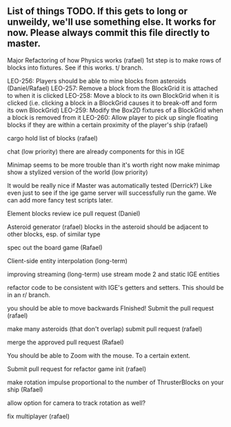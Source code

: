 List of things TODO.
If this gets to long or unweildy, we'll use something else. It works for now.
Please always commit this file directly to master.
-----------------------------------------------------------------------------------------------
Major Refactoring of how Physics works (rafael)
	1st step is to make rows of blocks into fixtures. See if this works. t/ branch.

LEO-256: Players should be able to mine blocks from asteroids (Daniel/Rafael)
	LEO-257: Remove a block from the BlockGrid it is attached to when it is clicked
    LEO-258: Move a block to its own BlockGrid when it is clicked (i.e. clicking a block in a BlockGrid causes it to break-off and form its own BlockGrid)
    LEO-259: Modify the Box2D fixtures of a BlockGrid when a block is removed from it
    LEO-260: Allow player to pick up single floating blocks if they are within a certain proximity of the player's ship (rafael)

cargo hold
	list of blocks (rafael)

chat (low priority)
	there are already components for this in IGE

Minimap
	seems to be more trouble than it's worth right now
	make minimap show a stylized version of the world (low priority)

It would be really nice if Master was automatically tested (Derrick?)
	Like even just to see if the ige game server will successfully run the game.
	We can add more fancy test scripts later.

Element blocks
	review ice pull request (Daniel)

Asteroid generator (rafael)
	blocks in the asteroid should be adjacent to other blocks, esp. of similar type

spec out the board game (Rafael)

Client-side entity interpolation (long-term)

improving streaming (long-term)
	use stream mode 2 and static IGE entities

refactor code to be consistent with IGE's getters and setters. This should be in an r/ branch.

you should be able to move backwards
	FInished! Submit the pull request (rafael)

make many asteroids (that don't overlap)
	submit pull request (rafael)

merge the approved pull request (Rafael)

You should be able to Zoom with the mouse. To a certain extent.

Submit pull request for refactor game init (rafael)

make rotation impulse proportional to the number of ThrusterBlocks on your ship (Rafael)

allow option for camera to track rotation as well?

fix multiplayer (rafael)
